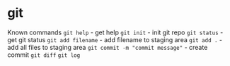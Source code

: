  # git
Known commands
`git help` - get help
`git init` - init git repo
`git status` - get git status
`git add filename` - add filename to staging area
`git add .` - add all files to staging area
`git commit -m "commit message"` - create commit
`git diff`
`git log`

